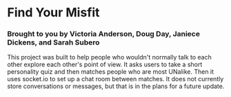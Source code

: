 # Find Your Misfit
### Brought to you by Victoria Anderson, Doug Day, Janiece Dickens, and Sarah Subero

This project was built to help people who wouldn't normally talk to each other explore each other's point of view. It asks users to take a short personality quiz and then matches people who are most UNalike. Then it uses socket.io to set up a chat room between matches. It does not currently store conversations or messages, but that is in the plans for a future update.
